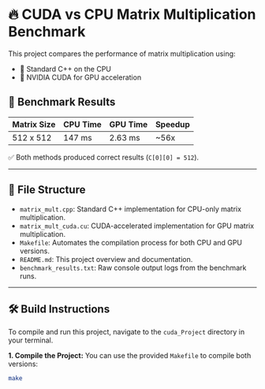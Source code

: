 # 🔥 CUDA vs CPU Matrix Multiplication Benchmark

This project compares the performance of matrix multiplication using:
- 🧠 Standard C++ on the CPU
- 🚀 NVIDIA CUDA for GPU acceleration

## 🧪 Benchmark Results

| Matrix Size | CPU Time    | GPU Time   | Speedup |
|-------------|-------------|------------|---------|
| 512 x 512   | 147 ms      | 2.63 ms    | ~56x    |

✅ Both methods produced correct results (`C[0][0] = 512`).

---

## 📂 File Structure

-   `matrix_mult.cpp`: Standard C++ implementation for CPU-only matrix multiplication.
-   `matrix_mult_cuda.cu`: CUDA-accelerated implementation for GPU matrix multiplication.
-   `Makefile`: Automates the compilation process for both CPU and GPU versions.
-   `README.md`: This project overview and documentation.
-   `benchmark_results.txt`: Raw console output logs from the benchmark runs.

---

## 🛠️ Build Instructions

To compile and run this project, navigate to the `cuda_Project` directory in your terminal.

**1. Compile the Project:**
You can use the provided `Makefile` to compile both versions:

```bash
make